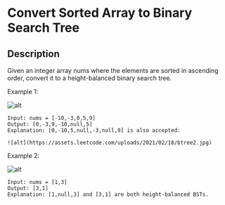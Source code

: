 # Convert Sorted Array to Binary Search Tree
## Description

Given an integer array nums where the elements are sorted in ascending order, convert it to a height-balanced binary search tree.

 

Example 1:

![alt](https://assets.leetcode.com/uploads/2021/02/18/btree1.jpg)
```
Input: nums = [-10,-3,0,5,9]
Output: [0,-3,9,-10,null,5]
Explanation: [0,-10,5,null,-3,null,9] is also accepted:

![alt](https://assets.leetcode.com/uploads/2021/02/18/btree2.jpg)
```
Example 2:

![alt](https://assets.leetcode.com/uploads/2021/02/18/btree.jpg)
```
Input: nums = [1,3]
Output: [3,1]
Explanation: [1,null,3] and [3,1] are both height-balanced BSTs.
```
